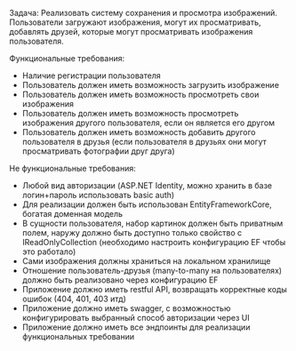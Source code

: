 Задача:
Реализовать систему сохранения и просмотра изображений. Пользователи загружают изображения, могут их просматривать, добавлять друзей, которые могут просматривать изображения пользователя.

Функциональные требования:
- Наличие регистрации пользователя
- Пользователь должен иметь возможность загрузить изображение
- Пользователь должен иметь возможность просмотреть свои изображения
- Пользователь должен иметь возможность просмотреть изображения другого пользователя, если он является его другом
- Пользователь должен иметь возможность добавить другого пользователя в друзья (если пользователя в друзьях они могут просматривать фотографии друг друга)

Не функциональные требования:
- Любой вид авторизации (ASP.NET Identity, можно хранить в базе логин+пароль использовать basic auth)
- Для реализации должен быть использован EntityFrameworkCore, богатая доменная модель
- В сущности пользователя, набор картинок должен быть приватным полем, наружу должно быть доступно только свойство с IReadOnlyCollection (необходимо настроить конфигурацию EF чтобы это работало)
- Сами изображения должны храниться на локальном хранилище
- Отношение пользователь-друзья (many-to-many на пользователях) должно быть реализовано через конфигурацию EF
- Приложение должно иметь restful API, возвращать корректные коды ошибок (404, 401, 403 итд)
- Приложение должно иметь swagger, с возможностью конфигурировать выбранный способ авторизации через UI
- Приложение должно иметь все эндпоинты для реализации функциональных требовании

